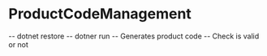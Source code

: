 # ProductCodeManagement


-- dotnet restore
-- dotner run
-- Generates product code
-- Check is valid or not 
